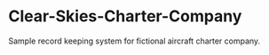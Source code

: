 # Clear-Skies-Charter-Company

Sample record keeping system for fictional aircraft charter company. 
